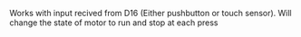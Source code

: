  Works with input recived from D16 (Either pushbutton or touch sensor). 
 Will change the state of motor to run and stop at each press